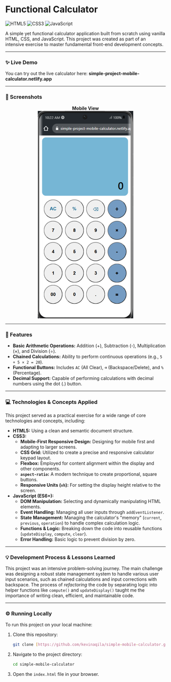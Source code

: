 # Functional Calculator

![HTML5](https://img.shields.io/badge/HTML5-E34F26?style=for-the-badge&logo=html5&logoColor=white) ![CSS3](https://img.shields.io/badge/CSS3-1572B6?style=for-the-badge&logo=css3&logoColor=white) ![JavaScript](https://img.shields.io/badge/JavaScript-F7DF1E?style=for-the-badge&logo=javascript&logoColor=black)

A simple yet functional calculator application built from scratch using vanilla HTML, CSS, and JavaScript. This project was created as part of an intensive exercise to master fundamental front-end development concepts.

---

### ✨ Live Demo

You can try out the live calculator here:
**simple-project-mobile-calculator.netlify.app**

---

### 📸 Screenshots

<p align="center">
  <strong>Mobile View</strong><br>
  <img src="mobile-view.png" alt="Mobile View" width="300">
</p>

---

### 🚀 Features

- **Basic Arithmetic Operations:** Addition (+), Subtraction (-), Multiplication (×), and Division (÷).
- **Chained Calculations:** Ability to perform continuous operations (e.g., `5 + 5 × 2 = 20`).
- **Functional Buttons:** Includes `AC` (All Clear), `⌫` (Backspace/Delete), and `%` (Percentage).
- **Decimal Support:** Capable of performing calculations with decimal numbers using the dot (.) button.
---

### 💻 Technologies & Concepts Applied

This project served as a practical exercise for a wide range of core technologies and concepts, including:

- **HTML5:** Using a clean and semantic document structure.
- **CSS3:**
    - **Mobile-First Responsive Design:** Designing for mobile first and adapting to larger screens.
    - **CSS Grid:** Utilized to create a precise and responsive calculator keypad layout.
    - **Flexbox:** Employed for content alignment within the display and other components.
    - **`aspect-ratio`:** A modern technique to create proportional, square buttons.
    - **Responsive Units (`vh`):** For setting the display height relative to the screen.
- **JavaScript (ES6+):**
    - **DOM Manipulation:** Selecting and dynamically manipulating HTML elements.
    - **Event Handling:** Managing all user inputs through `addEventListener`.
    - **State Management:** Managing the calculator's "memory" (`current`, `previous`, `operation`) to handle complex calculation logic.
    - **Functions & Logic:** Breaking down the code into reusable functions (`updateDisplay`, `compute`, `clear`).
    - **Error Handling:** Basic logic to prevent division by zero.

---

### 💡 Development Process & Lessons Learned

This project was an intensive problem-solving journey. The main challenge was designing a robust state management system to handle various user input scenarios, such as chained calculations and input corrections with backspace. The process of *refactoring* the code by separating logic into helper functions like `compute()` and `updateDisplay()` taught me the importance of writing clean, efficient, and maintainable code.

---

### ⚙️ Running Locally

To run this project on your local machine:
1.  Clone this repository:
    ```bash
    git clone [https://github.com/kevinaqila/simple-mobile-calculator.git](https://github.com/kevinaqila/simple-mobile-calculator.git)
    ```
2.  Navigate to the project directory:
    ```bash
    cd simple-mobile-calculator
    ```
3.  Open the `index.html` file in your browser.
